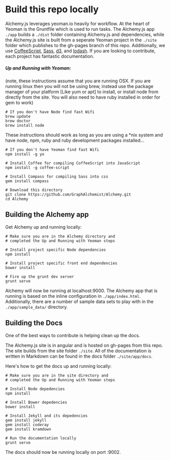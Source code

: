 Build this repo locally
=======================
Alchemy.js leverages yeoman.io heavily for workflow.  At the heart of Yeoman is the Gruntfile which is used to run tasks.  The Alchemy.js app `./app` builds a `./dist` folder containing Alchemy.js and dependencies, while the Alchemy.js site is built from a seperate Yeoman project in the `./site` folder which publishes to the gh-pages branch of this repo.  Additionally, we use [CoffeeScript](http://coffeescript.org), [Sass](http://sass-lang.com/), [d3](http://d3js.org/), and [lodash](http://lodash.com/).  If you are looking to contribute, each project has fantastic documentation.

##### Up and Running with Yeoman: 
(note, these instructions assume that you are running OSX. If you are running linux then you will not be using brew, instead use the package manager of your platform [Like yum or apt] to install, or install node from directly from the site. You will also need to have ruby installed in order for gem to work) 
```
# If you don't have Node find fast Wifi
brew update
brew doctor
brew install node
```
These instructions should work as long as you are using a *nix system and have node, npm, ruby and ruby development packages installed...

```
# If you don't have Yeoman find fast Wifi
npm install -g yo

# Install Coffee for compiling CoffeeScript into JavaScript
npm install -g coffee-script

# Install Compass for compiling Sass into css
gem install compass

# Download this directory
git clone https://github.com/GraphAlchemist/Alchemy.git
cd Alchemy
```

Building the Alchemy app
------------------------
Get Alchemy up and running locally:
```
# Make sure you are in the Alchemy directory and
# completed the Up and Running with Yeoman steps

# Install project specific Node dependencies
npm install

# Install project specific front end dependencies
bower install

# Fire up the grunt dev server
grunt serve
```

Alchemy will now be running at localhost:9000.  The Alchemy app that is running is based on the inline configuration in `./app/index.html`.  Additionally, there are a number of sample data sets to play with in the `./app/sample_data/` directory.


Building the Docs
-----------------
One of the best ways to contribute is helping clean up the docs.

The Alchemy.js site is in angular and is hosted on gh-pages from this repo.  The site builds from the site folder `./site`.  All of the documentation is written in Markdown can be found in the docs folder `./site/app/docs`.

Here's how to get the docs up and running locally:
```
# Make sure you are in the site directory and 
# completed the Up and Running with Yeoman steps

# Install Node depedencies
npm install

# Install Bower depedencies
bower install

# Install Jekyll and its depedencies
gem install jekyll 
gem install coderay
gem install kramdown

# Run the documentation locally
grunt serve
```

The docs should now be running locally on port :9002.

